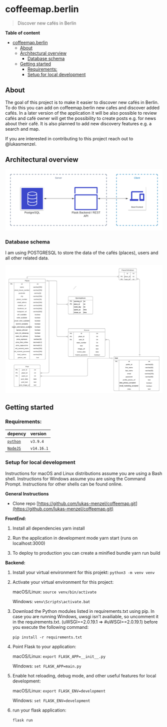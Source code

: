 # coffeemap.berlin

>Discover new cafés in Berlin 

**Table of content**
- [coffeemap.berlin](#coffeemapberlin)
  - [About](#about)
  - [Architectural overview](#architectural-overview)
    - [Database schema](#database-schema)
  - [Getting started](#getting-started)
    - [Requirements:](#requirements)
    - [Setup for local development](#setup-for-local-development)

## About
The goal of this project is to make it easier to discover new cafés in Berlin. To do this you can add on coffeemap.berlin new cafes and discover added cafés. In a later version of the application it will be also possible to review cafés and café owner will get the possibility to create posts e.g. for news about their café. It is also planned to add new discovery features e.g. a search and map. 

If you are interested in contributing to this project reach out to @lukasmenzel. 

## Architectural overview

![](docs/architecture.png)

### Database schema
I am using POSTGRESQL to store the data of the cafés (places), users and all other related data. 

![](docs/er-diagram.jpeg)


## Getting started

### Requirements:

| depency                                                      | version                                                            |
| :----------------------------------------------------------- | :----------------------------------------------------------------- |
| [`python`](https://www.python.org/downloads/)                       | `v3.9.4`                                                    |
| [`NodeJS`](https://nodejs.org/en/download/)                       | `v14.16.1`                                                    |

### Setup for local development 

Instructions for macOS and Linux distributions assume you are using a Bash shell. Instructions for Windows assume you are using the Command Prompt. Instructions for other shells can be found online. 

**General Instructions** 

- Clone repo [https://github.com/lukas-menzel/coffeemap.git](https://github.com/lukas-menzel/coffeemap.git)
  
**FrontEnd:**

1. Install all dependencies yarn install

2. Run the application in development mode yarn start (runs on localhost:3000)

3. To deploy to production you can create a minified bundle yarn run build


**Backend:**

1. Install your virtual environment for this projekt: 
    `python3 -m venv venv`
  
2. Activate your virtual environment for this project: 
   
    macOS/Linux: `source venv/bin/activate`
    
    Windows: `venv\Scripts\activate.bat`

3. Download the Python modules listed in requirements.txt using pip. In case you are running Windows, uwsgi isn't availiable, so uncomment it in the requirements.txt. (uWSGI==2.0.19.1 => #uWSGI==2.0.19.1) before you execute the following command:
  
    `pip install -r requirements.txt`

4. Point Flask to your application: 

    macOS/Linux:  `export FLASK_APP=__init__.py`
    
    Windows: `set FLASK_APP=main.py`
  
5. Enable hot reloading, debug mode, and other useful features for local development:  

     macOS/Linux: `export FLASK_ENV=development`

    Windows: `set FLASK_ENV=development`
  
6. run your flask application: 

    `flask run`

